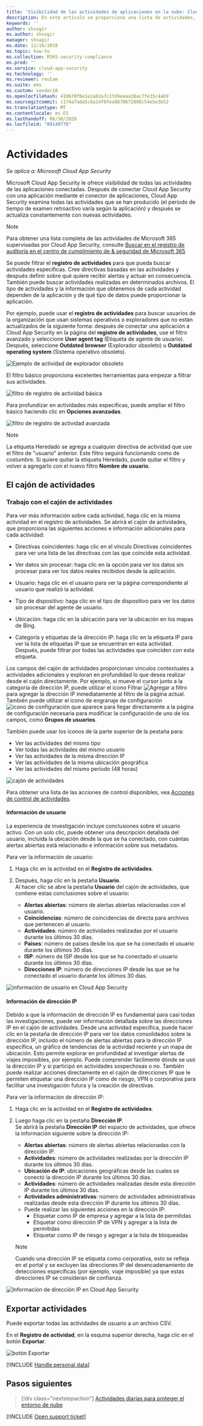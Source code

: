 ```yaml
---
title: 'Visibilidad de las actividades de aplicaciones en la nube: Cloud App Security'
description: En este artículo se proporciona una lista de actividades, filtros y parámetros de coincidencia que se pueden aplicar a directivas de actividad.
keywords: ''
author: shsagir
ms.author: shsagir
manager: shsagir
ms.date: 12/16/2018
ms.topic: how-to
ms.collection: M365-security-compliance
ms.prod: ''
ms.service: cloud-app-security
ms.technology: ''
ms.reviewer: reutam
ms.suite: ems
ms.custom: seodec18
ms.openlocfilehash: 419670f6e1e1a82a7c1fd9eaaa38ac7fe35c4ab9
ms.sourcegitcommit: c174a7ada5c6a14f0fea9870672898c54e5e3b52
ms.translationtype: MT
ms.contentlocale: es-ES
ms.lasthandoff: 08/30/2020
ms.locfileid: "89149778"
---
```

# <a name="activities"></a>Actividades

*Se aplica a: Microsoft Cloud App Security*

Microsoft Cloud App Security le ofrece visibilidad de todas las actividades de las aplicaciones conectadas. Después de conectar Cloud App Security con una aplicación mediante el conector de aplicaciones, Cloud App Security examina todas las actividades que se han producido (el período de tiempo de examen retroactivo varía según la aplicación) y después se actualiza constantemente con nuevas actividades.

> [!NOTE]
> Para obtener una lista completa de las actividades de Microsoft 365 supervisadas por Cloud App Security, consulte [Buscar en el registro de auditoría en el centro de cumplimiento de & seguridad de Microsoft 365](https://support.office.com/article/Search-the-audit-log-in-the-Office-365-Security-Compliance-Center-0d4d0f35-390b-4518-800e-0c7ec95e946c?ui=en-US&rs=en-US&ad=US#ID0EABAAA=Audited_activities)

Se puede filtrar el **registro de actividades** para que pueda buscar actividades específicas. Cree directivas basadas en las actividades y después definir sobre qué quiere recibir alertas y actuar en consecuencia. También puede buscar actividades realizadas en determinados archivos. El tipo de actividades y la información que obtenemos de cada actividad dependen de la aplicación y de qué tipo de datos puede proporcionar la aplicación.

Por ejemplo, puede usar el **registro de actividades** para buscar usuarios de la organización que usan sistemas operativos o exploradores que no están actualizados de la siguiente forma: después de conectar una aplicación a Cloud App Security en la página del **registro de actividades**, use el filtro avanzado y seleccione **User agent tag** (Etiqueta de agente de usuario). Después, seleccione **Outdated browser** (Explorador obsoleto) u **Outdated operating system** (Sistema operativo obsoleto).

![Ejemplo de actividad de explorador obsoleto](media/activity-example-outdated.png)

El filtro básico proporciona excelentes herramientas para empezar a filtrar sus actividades.

![filtro de registro de actividad básica](media/activity-log-filter-basic.png)

Para profundizar en actividades más específicas, puede ampliar el filtro básico haciendo clic en **Opciones avanzadas**.

![filtro de registro de actividad avanzada](media/activity-log-filter-advanced.png)

> [!NOTE]
> La etiqueta Heredado se agrega a cualquier directiva de actividad que use el filtro de "usuario" anterior. Este filtro seguirá funcionando como de costumbre. Si quiere quitar la etiqueta Heredado, puede quitar el filtro y volver a agregarlo con el nuevo filtro **Nombre de usuario**.

## <a name="the-activity-drawer"></a>El cajón de actividades

### <a name="working-with-the-activity-drawer"></a>Trabajo con el cajón de actividades

Para ver más información sobre cada actividad, haga clic en la misma actividad en el registro de actividades. Se abrirá el cajón de actividades, que proporciona las siguientes acciones e información adicionales para cada actividad:
- Directivas coincidentes: haga clic en el vínculo Directivas coincidentes para ver una lista de las directivas con las que coincide esta actividad.

- Ver datos sin procesar: haga clic en la opción para ver los datos sin procesar para ver los datos reales recibidos desde la aplicación.

- Usuario: haga clic en el usuario para ver la página correspondiente al usuario que realizó la actividad.

- Tipo de dispositivo: haga clic en el tipo de dispositivo para ver los datos sin procesar del agente de usuario.

- Ubicación: haga clic en la ubicación para ver la ubicación en los mapas de Bing.

- Categoría y etiquetas de la dirección IP: haga clic en la etiqueta IP para ver la lista de etiquetas IP que se encuentran en esta actividad. Después, puede filtrar por todas las actividades que coinciden con esta etiqueta.

Los campos del cajón de actividades proporcionan vínculos contextuales a actividades adicionales y exploran en profundidad lo que desea realizar desde el cajón directamente. Por ejemplo, si mueve el cursor junto a la categoría de dirección IP, puede utilizar el icono Filtrar ![Agregar a filtro](media/add-to-filter-icon.png) para agregar la dirección IP inmediatamente al filtro de la página actual. También puede utilizar el icono de engranaje de configuración ![icono de configuración](media/contextual-settings-icon.png) que aparece para llegar directamente a la página de configuración necesaria para modificar la configuración de uno de los campos, como **Grupos de usuarios**.

También puede usar los iconos de la parte superior de la pestaña para:
- Ver las actividades del mismo tipo
- Ver todas las actividades del mismo usuario
- Ver las actividades de la misma dirección IP
- Ver las actividades de la misma ubicación geográfica
- Ver las actividades del mismo período (48 horas)

![cajón de actividades](media/activity-drawer.png "cajón de actividades")

Para obtener una lista de las acciones de control disponibles, vea [Acciones de control de actividades](governance-actions.md#activity-governance-actions).

#### <a name="user-insights"></a>Información de usuario

La experiencia de investigación incluye conclusiones sobre el usuario activo. Con un solo clic, puede obtener una descripción detallada del usuario, incluida la ubicación desde la que se ha conectado, con cuántas alertas abiertas está relacionado e información sobre sus metadatos.

Para ver la información de usuario:

1. Haga clic en la actividad en el **Registro de actividades**.

2. Después, haga clic en la pestaña **Usuario**.  
Al hacer clic se abre la pestaña **Usuario** del cajón de actividades, que contiene estas conclusiones sobre el usuario:
    - **Alertas abiertas**: número de alertas abiertas relacionadas con el usuario.
    - **Coincidencias**: número de coincidencias de directa para archivos que pertenecen al usuario.
    - **Actividades**: número de actividades realizadas por el usuario durante los últimos 30 días.
    - **Países**: número de países desde los que se ha conectado el usuario durante los últimos 30 días.
    - **ISP**: número de ISP desde los que se ha conectado el usuario durante los últimos 30 días.
    - **Direcciones IP**: número de direcciones IP desde las que se ha conectado el usuario durante los últimos 30 días.

![información de usuario en Cloud App Security](media/user-insights.png)

#### <a name="ip-address-insights"></a>Información de dirección IP

Debido a que la información de dirección IP es fundamental para casi todas las investigaciones, puede ver información detallada sobre las direcciones IP en el cajón de actividades. Desde una actividad específica, puede hacer clic en la pestaña de dirección IP para ver los datos consolidados sobre la dirección IP, incluido el número de alertas abiertas para la dirección IP específica, un gráfico de tendencias de la actividad reciente y un mapa de ubicación. Esto permite explorar en profundidad al investigar alertas de viajes imposibles, por ejemplo. Puede comprender fácilmente dónde se usó la dirección IP y si participó en actividades sospechosas o no. También puede realizar acciones directamente en el cajón de direcciones IP que le permiten etiquetar una dirección IP como de riesgo, VPN o corporativa para facilitar una investigación futura y la creación de directivas.

Para ver la información de dirección IP:

1. Haga clic en la actividad en el **Registro de actividades**.

2. Luego haga clic en la pestaña **Dirección IP**.  
Se abrirá la pestaña **Dirección IP** del espacio de actividades, que ofrece la información siguiente sobre la dirección IP:
    - **Alertas abiertas**: número de alertas abiertas relacionadas con la dirección IP.
    - **Actividades**: número de actividades realizadas por la dirección IP durante los últimos 30 días.
    - **Ubicación de IP**: ubicaciones geográficas desde las cuales se conectó la dirección IP durante los últimos 30 días.
    - **Actividades**: número de actividades realizadas desde esta dirección IP durante los últimos 30 días.
    - **Actividades administrativas**: número de actividades administrativas realizadas desde esta dirección IP durante los últimos 30 días.
    - Puede realizar las siguientes acciones en la dirección IP:
        - Etiquetar como IP de empresa y agregar a la lista de permitidas
        - Etiquetar como dirección IP de VPN y agregar a la lista de permitidas
        - Etiquetar como IP de riesgo y agregar a la lista de bloqueadas

   >[!NOTE]
   > Cuando una dirección IP se etiqueta como corporativa, esto se refleja en el portal y se excluyen las direcciones IP del desencadenamiento de detecciones específicas (por ejemplo, viaje imposible) ya que estas direcciones IP se consideran de confianza.

![Información de dirección IP en Cloud App Security](media/ip-address-insights.png)

## <a name="export-activities"></a>Exportar actividades <a name="export"></a>

Puede exportar todas las actividades de usuario a un archivo CSV.

En el **Registro de actividad**, en la esquina superior derecha, haga clic en el botón **Exportar**.

![botón Exportar](media/export-button.png)

[!INCLUDE [Handle personal data](../includes/gdpr-intro-sentence.md)]

## <a name="next-steps"></a>Pasos siguientes

> [!div class="nextstepaction"]
> [Actividades diarias para proteger el entorno de nube](daily-activities-to-protect-your-cloud-environment.md)

[!INCLUDE [Open support ticket](includes/support.md)]
